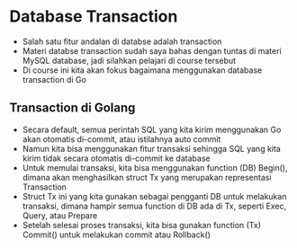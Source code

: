 # Database Transaction

- Salah satu fitur andalan di databse adalah transaction
- Materi databse transaction sudah saya bahas dengan tuntas di materi MySQL database, jadi silahkan pelajari di course tersebut
- Di course ini kita akan fokus bagaimana menggunakan database transaction di Go


## Transaction di Golang

- Secara default, semua perintah SQL yang kita kirim menggunakan Go akan otomatis di-commit, atau istilahnya auto commit
- Namun kita bisa menggunakan fitur transaksi sehingga SQL yang kita kirim tidak secara otomatis di-commit ke database
- Untuk memulai transaksi, kita bisa menggunakan function (DB) Begin(), dimana akan menghasilkan struct Tx yang merupakan representasi Transaction
- Struct Tx ini yang kita gunakan sebagai pengganti DB untuk melakukan transaksi, dimana hampir semua function di DB ada di Tx, seperti Exec, Query, atau Prepare
- Setelah selesai proses transaksi, kita bisa gunakan function (Tx) Commit() untuk melakukan commit atau Rollback()
